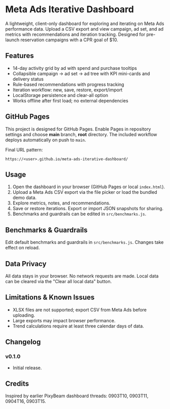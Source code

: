 # Meta Ads Iterative Dashboard

A lightweight, client-only dashboard for exploring and iterating on Meta Ads performance data. Upload a CSV export and view campaign, ad set, and ad metrics with recommendations and iteration tracking. Designed for pre-launch reservation campaigns with a CPR goal of $10.

## Features
- 14-day activity grid by ad with spend and purchase tooltips
- Collapsible campaign → ad set → ad tree with KPI mini-cards and delivery status
- Rule-based recommendations with progress tracking
- Iteration workflow: new, save, restore, export/import
- LocalStorage persistence and clear-all option
- Works offline after first load; no external dependencies

## GitHub Pages
This project is designed for GitHub Pages. Enable Pages in repository settings and choose **main** branch, **root** directory. The included workflow deploys automatically on push to `main`.

Final URL pattern:
```
https://<user>.github.io/meta-ads-iterative-dashboard/
```

## Usage
1. Open the dashboard in your browser (GitHub Pages or local `index.html`).
2. Upload a Meta Ads CSV export via the file picker or load the bundled demo data.
3. Explore metrics, notes, and recommendations.
4. Save or restore iterations. Export or import JSON snapshots for sharing.
5. Benchmarks and guardrails can be edited in `src/benchmarks.js`.

## Benchmarks & Guardrails
Edit default benchmarks and guardrails in `src/benchmarks.js`. Changes take effect on reload.

## Data Privacy
All data stays in your browser. No network requests are made. Local data can be cleared via the "Clear all local data" button.

## Limitations & Known Issues
- XLSX files are not supported; export CSV from Meta Ads before uploading.
- Large exports may impact browser performance.
- Trend calculations require at least three calendar days of data.

## Changelog
### v0.1.0
- Initial release.

## Credits
Inspired by earlier PixyBeam dashboard threads: 0903T10, 0903T11, 0904T16, 0903T15.
